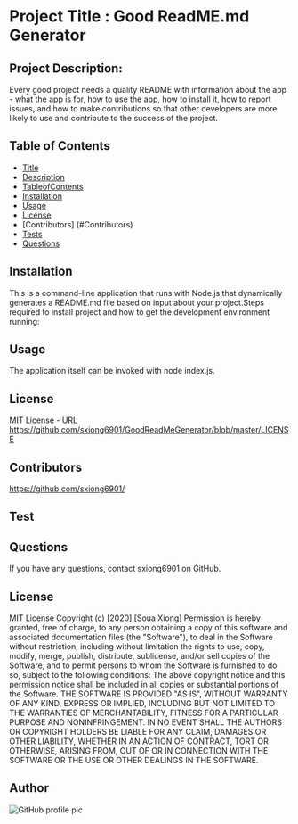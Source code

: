 
  # Project Title : Good ReadME.md Generator
  ## Project Description:
  Every good project needs a quality README with information about the app - what the app is for, how to use the app, how to install it, how to report issues, and how to make contributions so that other developers are more likely to use and contribute to the success of the project.
  ## Table of Contents
  * [Title](#Title)
  * [Description](#Description)
  * [TableofContents](#TableofContents)
  * [Installation](#Installation)
  * [Usage](#Usage)
  * [License](#license)
  * [Contributors] (#Contributors)
  * [Tests](#)
  * [Questions](#)
  ## Installation
  This is a command-line application that runs with Node.js that dynamically generates a README.md file based on input about your project.Steps required to install project and how to get the development environment running:
  ## Usage
  The application itself can be invoked with node index.js.
  ## License
  MIT License - URL https://github.com/sxiong6901/GoodReadMeGenerator/blob/master/LICENSE
  ## Contributors
  https://github.com/sxiong6901/
  ## Test
  
  ## Questions
  If you have any questions, contact sxiong6901 on GitHub.
  ## License
  MIT License
  Copyright (c) [2020] [Soua Xiong]
  Permission is hereby granted, free of charge, to any person obtaining a copy
  of this software and associated documentation files (the "Software"), to deal
  in the Software without restriction, including without limitation the rights
  to use, copy, modify, merge, publish, distribute, sublicense, and/or sell
  copies of the Software, and to permit persons to whom the Software is
  furnished to do so, subject to the following conditions:
  The above copyright notice and this permission notice shall be included in all
  copies or substantial portions of the Software.
  THE SOFTWARE IS PROVIDED "AS IS", WITHOUT WARRANTY OF ANY KIND, EXPRESS OR
  IMPLIED, INCLUDING BUT NOT LIMITED TO THE WARRANTIES OF MERCHANTABILITY,
  FITNESS FOR A PARTICULAR PURPOSE AND NONINFRINGEMENT. IN NO EVENT SHALL THE
  AUTHORS OR COPYRIGHT HOLDERS BE LIABLE FOR ANY CLAIM, DAMAGES OR OTHER
  LIABILITY, WHETHER IN AN ACTION OF CONTRACT, TORT OR OTHERWISE, ARISING FROM,
  OUT OF OR IN CONNECTION WITH THE SOFTWARE OR THE USE OR OTHER DEALINGS IN THE
  SOFTWARE.
  ## Author 
  ![GitHub profile pic](undefined)
  